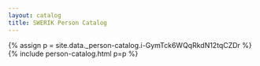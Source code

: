 ```yaml
---
layout: catalog
title: SWERIK Person Catalog
---
```

{% assign p = site.data._person-catalog.i-GymTck6WQqRkdN12tqCZDr %}
{% include person-catalog.html p=p %}

